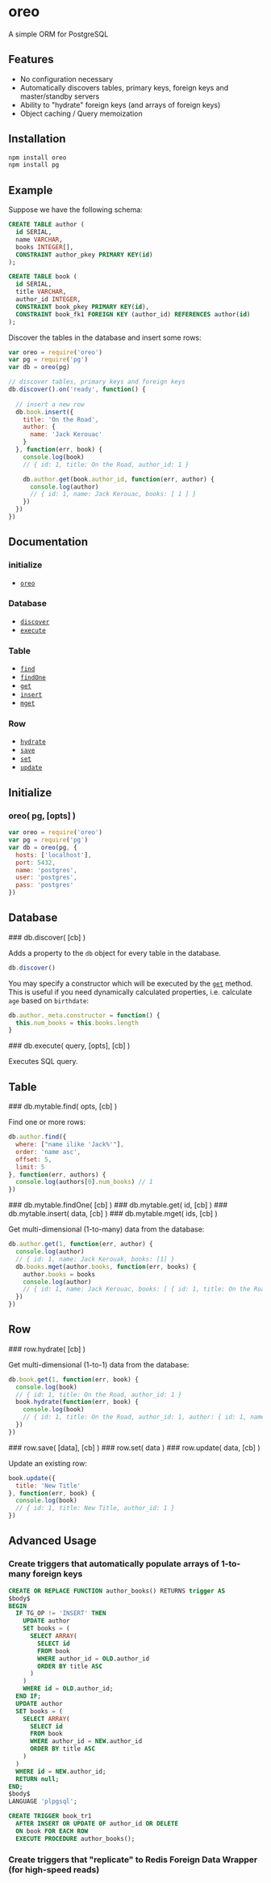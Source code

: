 # oreo

A simple ORM for PostgreSQL

## Features

- No configuration necessary
- Automatically discovers tables, primary keys, foreign keys and master/standby servers
- Ability to "hydrate" foreign keys (and arrays of foreign keys)
- Object caching / Query memoization

## Installation

```bash
npm install oreo
npm install pg
```

## Example

Suppose we have the following schema:
```sql
CREATE TABLE author (
  id SERIAL,
  name VARCHAR,
  books INTEGER[],
  CONSTRAINT author_pkey PRIMARY KEY(id)
);

CREATE TABLE book (
  id SERIAL,
  title VARCHAR,
  author_id INTEGER,
  CONSTRAINT book_pkey PRIMARY KEY(id),
  CONSTRAINT book_fk1 FOREIGN KEY (author_id) REFERENCES author(id)
);
```

Discover the tables in the database and insert some rows:
```js
var oreo = require('oreo')
var pg = require('pg')
var db = oreo(pg)

// discover tables, primary keys and foreign keys
db.discover().on('ready', function() {
  
  // insert a new row
  db.book.insert({
    title: 'On the Road',
    author: {
      name: 'Jack Kerouac'
    }
  }, function(err, book) {
    console.log(book)
    // { id: 1, title: On the Road, author_id: 1 } 

    db.author.get(book.author_id, function(err, author) {
      console.log(author)
      // { id: 1, name: Jack Kerouac, books: [ 1 ] }
    })
  })
})
```

## Documentation

### initialize

* [`oreo`](#initialize)

### Database

* [`discover`](#discover)
* [`execute`](#execute)

### Table

* [`find`](#find)
* [`findOne`](#findOne)
* [`get`](#get)
* [`insert`](#insert)
* [`mget`](#mget)

### Row

* [`hydrate`](#hydrate)
* [`save`](#save)
* [`set`](#set)
* [`update`](#update)

## Initialize

### oreo( pg, [opts] )

```js
var oreo = require('oreo')
var pg = require('pg')
var db = oreo(pg, {
  hosts: ['localhost'],
  port: 5432,
  name: 'postgres',
  user: 'postgres',
  pass: 'postgres'
})
```

## Database

<a name="discover" />
### db.discover( [cb] )

Adds a property to the `db` object for every table in the database.

```js
db.discover()
```

You may specify a constructor which will be executed by the [`get`](#get) method.  This is useful if you need dynamically calculated properties, i.e. calculate `age` based on `birthdate`:
```js
db.author._meta.constructor = function() {
  this.num_books = this.books.length
}
```

<a name="execute" />
### db.execute( query, [opts], [cb] )

Executes SQL query.

## Table

<a name="find" />
### db.mytable.find( opts, [cb] )

Find one or more rows:
```js
db.author.find({
  where: ["name ilike 'Jack%'"],
  order: 'name asc',
  offset: 5,
  limit: 5
}, function(err, authors) {
  console.log(authors[0].num_books) // 1
})
```

<a name="findOne" />
### db.mytable.findOne( [cb] )

<a name="get" />
### db.mytable.get( id, [cb] )

<a name="insert" />
### db.mytable.insert( data, [cb] )

<a name="mget" />
### db.mytable.mget( ids, [cb] )

Get multi-dimensional (1-to-many) data from the database:
```js
db.author.get(1, function(err, author) {
  console.log(author)
  // { id: 1, name: Jack Kerouak, books: [1] } 
  db.books.mget(author.books, function(err, books) {
    author.books = books
    console.log(author)
    // { id: 1, name: Jack Kerouac, books: [ { id: 1, title: On the Road, author_id: 1 } ] }
  })
})
```

## Row

<a name="hydrate" />
### row.hydrate( [cb] )

Get multi-dimensional (1-to-1) data from the database:
```js
db.book.get(1, function(err, book) {
  console.log(book)
  // { id: 1, title: On the Road, author_id: 1 } 
  book.hydrate(function(err, book) {
    console.log(book)
    // { id: 1, title: On the Road, author_id: 1, author: { id: 1, name: Jack Kerouac, books: [1] } }
  })
})
```

<a name="save" />
### row.save( [data], [cb] )

<a name="set" />
### row.set( data )

<a name="update" />
### row.update( data, [cb] )

Update an existing row:
```js
book.update({
  title: 'New Title'
}, function(err, book) {
  console.log(book)
  // { id: 1, title: New Title, author_id: 1 } 
})
```

## Advanced Usage

### Create triggers that automatically populate arrays of 1-to-many foreign keys

```sql
CREATE OR REPLACE FUNCTION author_books() RETURNS trigger AS
$body$
BEGIN
  IF TG_OP != 'INSERT' THEN
    UPDATE author
    SET books = (
      SELECT ARRAY(
        SELECT id
        FROM book
        WHERE author_id = OLD.author_id
        ORDER BY title ASC
      )
    )
    WHERE id = OLD.author_id;
  END IF;
  UPDATE author
  SET books = (
    SELECT ARRAY(
      SELECT id
      FROM book
      WHERE author_id = NEW.author_id
      ORDER BY title ASC
    )
  )
  WHERE id = NEW.author_id;
  RETURN null;
END;
$body$
LANGUAGE 'plpgsql';

CREATE TRIGGER book_tr1
  AFTER INSERT OR UPDATE OF author_id OR DELETE 
  ON book FOR EACH ROW 
  EXECUTE PROCEDURE author_books();
```

### Create triggers that "replicate" to Redis Foreign Data Wrapper (for high-speed reads)

